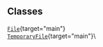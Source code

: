 ## Classes

[`File`](../object/File.html#File){target="main"}\
[`TemporaryFile`](../object/TemporaryFile.html#TemporaryFile){target="main"}\
